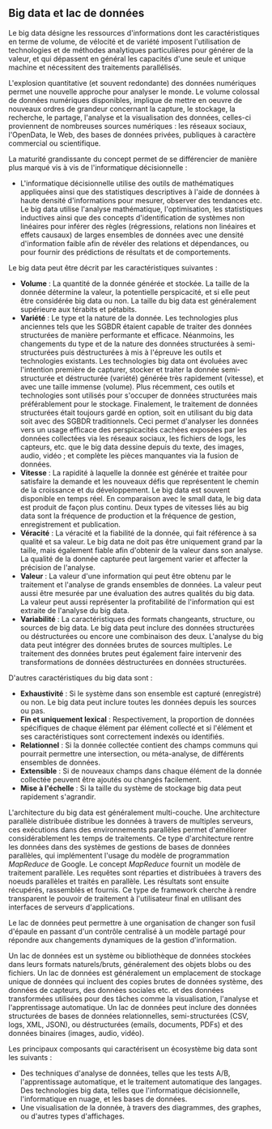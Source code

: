 ## Big data et lac de données

Le big data désigne les ressources d'informations dont les caractéristiques en terme de volume, de vélocité et de variété
imposent l'utilisation de technologies et de méthodes analytiques particulières pour générer de la valeur, et qui dépassent en
général les capacités d'une seule et unique machine et nécessitent des traitements parallélisés.

L'explosion quantitative (et souvent redondante) des données numériques permet une nouvelle approche pour analyser le monde. Le
volume colossal de données numériques disponibles, implique de mettre en oeuvre de nouveaux ordres de grandeur concernant la
capture, le stockage, la recherche, le partage, l'analyse et la visualisation des données, celles-ci proviennent de nombreuses
sources numériques : les réseaux sociaux, l'OpenData, le Web, des bases de données privées, publiques à caractère commercial ou
scientifique.

La maturité grandissante du concept permet de se différencier de manière plus marqué vis à vis de l'informatique décisionnelle :

* L'informatique décisionnelle utilise des outils de mathématiques appliquées ainsi que des statistiques descriptives à l'aide
de données à haute densité d'informations pour mesurer, observer des tendances etc.  Le big data utilise l'analyse mathématique,
l'optimisation, les statistiques inductives ainsi que des concepts d'identification de systèmes non linéaires pour inférer des
règles (régressions, relations non linéaires et effets causaux) de larges ensembles de données avec une densité d'information
faible afin de révéler des relations et dépendances, ou pour fournir des prédictions de résultats et de comportements.

Le big data peut être décrit par les caractéristiques suivantes :

* **Volume** : La quantité de la donnée générée et stockée. La taille de la donnée détermine la valeur, la potentielle
perspicacité, et si elle peut être considérée big data ou non. La taille du big data est généralement supérieure aux térabits et
pétabits.
* **Variété** : Le type et la nature de la donnée. Les technologies plus anciennes tels que les SGBDR étaient capable de traiter
des données structurées de manière performante et efficace. Néanmoins, les changements du type et de la nature des données
structurées à semi-structurées puis déstructurées à mis à l'épreuve les outils et technologies existants. Les technologies big
data ont évoluées avec l'intention première de capturer, stocker et traiter la donnée semi-structurée et déstructurée (variété)
générée très rapidement  (vitesse), et avec une taille immense (volume). Plus récemment, ces outils et technologies sont
utilisés pour s'occuper de données structurées mais préférablement pour le stockage. Finalement, le traitement de données
structurées était toujours gardé en option, soit en utilisant du big data soit avec des SGBDR traditionnels. Ceci permet
d'analyser les données vers un usage efficace des perspicacités cachées exposées par les données collectées via les réseaux
sociaux, les fichiers de logs, les capteurs, etc. que le big data dessine depuis du texte, des images, audio, vidéo ; et
complète les pièces manquantes via la fusion de données.
* **Vitesse** : La rapidité à laquelle la donnée est générée et traitée pour satisfaire la demande et les nouveaux défis que
représentent le chemin de la croissance et du développement. Le big data est souvent disponible en temps réel. En comparaison
avec le small data, le big data est produit de façon plus continu. Deux types de vitesses liés au big data sont la fréquence de
production et la fréquence de gestion, enregistrement et publication.
* **Véracité** : La véracité et la fiabilité de la donnée, qui fait référence à sa qualité et sa valeur. Le big data ne doit pas
être uniquement grand par la taille, mais également fiable afin d'obtenir de la valeur dans son analyse. La qualité de la donnée
capturée peut largement varier et affecter la précision de l'analyse.
* **Valeur** : La valeur d'une information qui peut être obtenu par le traitement et l'analyse de grands ensembles de données.
La valeur peut aussi être mesurée par une évaluation des autres qualités du big data. La valeur peut aussi représenter la
profitabilité de l'information qui est extraite de l'analyse du big data.
* **Variabilité** : La caractéristiques des formats changeants, structure, ou sources de big data. Le big data peut inclure des
données structurées ou déstructurées ou encore une combinaison des deux. L'analyse du big data peut intégrer des données brutes
de sources multiples. Le traitement des données brutes peut également faire intervenir des transformations de données
déstructurées en données structurées.

D'autres caractéristiques du big data sont :

* **Exhaustivité** : Si le système dans son ensemble est capturé (enregistré) ou non. Le big data peut inclure toutes les
données depuis les sources ou pas.
* **Fin et uniquement lexical** : Respectivement, la proportion de données spécifiques de chaque élément par élément collecté et
si l'élément et ses caractéristiques sont correctement indexés ou identifiés.
* **Relationnel** : Si la donnée collectée contient des champs communs qui pourrait permettre une intersection, ou méta-analyse,
de différents ensembles de données.
* **Extensible** : Si de nouveaux champs dans chaque élément de la donnée collectée peuvent être ajoutés ou changés facilement.
* **Mise à l'échelle** : Si la taille du système de stockage big data peut rapidement s'agrandir.

L'architecture du big data est généralement multi-couche. Une architecture parallèle distribuée distribue les données à travers
de multiples serveurs, ces exécutions dans des environnements parallèles permet d'améliorer considérablement les temps de
traitements. Ce type d'architecture rentre les données dans des systèmes de gestions de bases de données parallèles, qui
implémentent l'usage du modèle de programmation *MapReduce* de Google. Le concept *MapReduce* fournit un modèle de traitement
parallèle. Les requêtes sont réparties et distribuées à travers des noeuds parallèles et traités en parallèle. Les résultats
sont ensuite récupérés, rassemblés et fournis. Ce type de framework cherche à rendre transparent le pouvoir de traitement à
l'utilisateur final en utilisant des interfaces de serveurs d'applications.

Le lac de données peut permettre à une organisation de changer son fusil d'épaule en passant d'un contrôle centralisé à un
modèle partagé pour répondre aux changements dynamiques de la gestion d'information.

Un lac de données est un système ou bibliothèque de données stockées dans leurs formats naturels/bruts, généralement des objets
blobs ou des fichiers. Un lac de données est généralement un emplacement de stockage unique de données qui incluent des copies
brutes de données système, des données de capteurs, des données sociales etc. et des données transformées utilisées pour des
tâches comme la visualisation, l'analyse et l'apprentissage automatique. Un lac de données peut inclure des données structurées
de bases de données relationnelles, semi-structurées (CSV, logs, XML, JSON), ou déstructurées (emails, documents, PDFs) et des
données binaires (images, audio, vidéo).

Les principaux composants qui caractérisent un écosystème big data sont les suivants :

* Des techniques d'analyse de données, telles que les tests A/B, l'apprentissage automatique, et le traitement automatique des
langages.  Des technologies big data, telles que l'informatique décisionnelle, l'informatique en nuage, et les bases de données.
* Une visualisation de la donnée, à travers des diagrammes, des graphes, ou d'autres types d'affichages.
